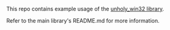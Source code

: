 This repo contains example usage of the [unholy_win32 library](https://github.com/abls/unholy_win32).

Refer to the main library's README.md for more information.